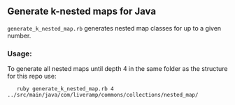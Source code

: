 ## Generate k-nested maps for Java

`generate_k_nested_map.rb` generates nested map classes for up to a given number.

### Usage:

To generate all nested maps until depth 4 in the same folder as the structure for this repo use:

```
   ruby generate_k_nested_map.rb 4 ../src/main/java/com/liveramp/commons/collections/nested_map/
```
